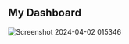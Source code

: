 <h2>My Dashboard</h2>

![Screenshot 2024-04-02 015346](https://github.com/Vedu36/Power-BI-Hospitality-Data-Project/assets/118358451/554bf965-e87c-40bd-bf8f-55536e86476b)

